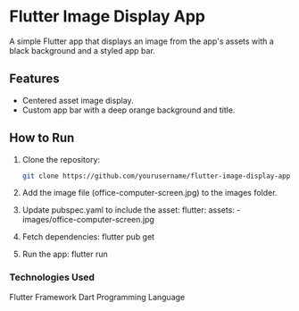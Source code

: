 # Flutter Image Display App

A simple Flutter app that displays an image from the app's assets with a black background and a styled app bar.

## Features
- Centered asset image display.
- Custom app bar with a deep orange background and title.

## How to Run
1. Clone the repository:
   ```bash
   git clone https://github.com/yourusername/flutter-image-display-app.git

2. Add the image file (office-computer-screen.jpg) to the images folder.
   
3. Update pubspec.yaml to include the asset:
   flutter:
      assets:
        - images/office-computer-screen.jpg
   
4. Fetch dependencies:
   flutter pub get

5. Run the app:
     flutter run

<h3>Technologies Used </h3>
Flutter Framework
Dart Programming Language   

